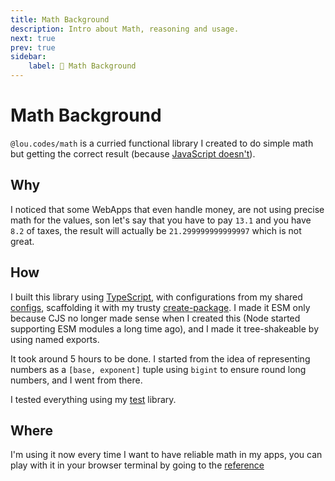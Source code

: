 ```yaml
---
title: Math Background
description: Intro about Math, reasoning and usage.
next: true
prev: true
sidebar:
    label: 🧮 Math Background
---
```


# Math Background

`@lou.codes/math` is a curried functional library I created to do simple math
but getting the correct result (because [JavaScript doesn't][floating-point]).

## Why

I noticed that some WebApps that even handle money, are not using precise math
for the values, son let's say that you have to pay `13.1` and you have `8.2` of
taxes, the result will actually be `21.299999999999997` which is not great.

## How

I built this library using [TypeScript][typescript], with configurations from my
shared [configs][configs], scaffolding it with my trusty
[create-package][create-package]. I made it ESM only because CJS no longer made
sense when I created this (Node started supporting ESM modules a long time ago),
and I made it tree-shakeable by using named exports.

It took around 5 hours to be done. I started from the idea of representing
numbers as a `[base, exponent]` tuple using `bigint` to ensure round long
numbers, and I went from there.

I tested everything using my [test][test] library.

## Where

I'm using it now every time I want to have reliable math in my apps, you can
play with it in your browser terminal by going to the [reference][reference]

<!-- Reference -->

[configs]: ../lou_codes_configs/
[typescript]: https://npm.im/typescript
[create-package]: ../lou_codes_create_package/
[test]: ../lou_codes_test/
[reference]: /libraries/lou_codes_math/
[floating-point]: https://0.30000000000000004.com/
